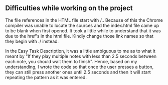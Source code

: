 ## Difficulties while working on the project

The file references in the HTML file start with /.. Because of this the Chrome compiler was unable to locate the sources and the index.html file came up to be blank when first opened. It took a little while to understand that it was due to the href's in the html file. Kindly change those link names so that they begin with ./ instead.

In the Easy Task Description, it was a little ambiguous to me as to what it meant by "If they play multiple notes with less than 2.5 seconds between each note, you should wait them to finish". Hence, based on my understanding, I wrote the code so that once the user presses a button, they can still press another ones until 2.5 seconds and then it will start repeating the pattern as it was entered.

